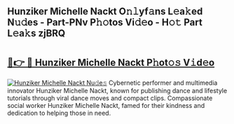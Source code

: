 ## Hunziker Michelle Nackt O𝚗𝚕yf𝚊ns L𝚎a𝚔ed N𝚞𝚍es - Part-PNv P𝚑𝚘tos Vi𝚍𝚎o - H𝚘𝚝 Part L𝚎a𝚔s zjBRQ

# <h2><a href="http://kfedta3.oniu.top/?m=Hunziker+Michelle+Nackt">🔗👉 🔴 Hunziker Michelle Nackt P𝚑ot𝚘𝚜 V𝚒d𝚎o</a></h2>

[![Hunziker Michelle Nackt Nu𝚍e𝚜](https://i.imgur.com/0qMVB7G.gif)](http://kfedta3.oniu.top/?m=Hunziker+Michelle+Nackt)
Cybernetic performer and multimedia innovator Hunziker Michelle Nackt, known for publishing dance and lifestyle tutorials through viral dance moves and compact clips. Compassionate social worker Hunziker Michelle Nackt, famed for their kindness and dedication to helping those in need.  
